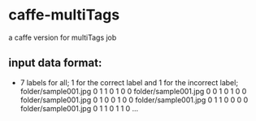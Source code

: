 # caffe-multiTags
a caffe version for multiTags job

## input data format:
+ 7 labels for all; 1 for the correct label and 1 for the incorrect label;
folder/sample001.jpg 0 1 1 0 1 0 0
folder/sample001.jpg 0 0 1 0 1 0 0
folder/sample001.jpg 0 1 0 0 1 0 0
folder/sample001.jpg 0 1 1 0 0 0 0
folder/sample001.jpg 0 1 1 0 1 1 0
...
